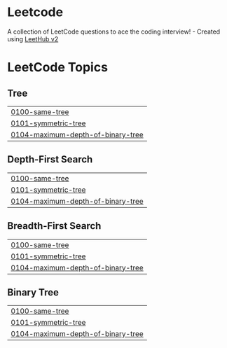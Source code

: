 # Leetcode
A collection of LeetCode questions to ace the coding interview! - Created using [LeetHub v2](https://github.com/arunbhardwaj/LeetHub-2.0)

<!---LeetCode Topics Start-->
# LeetCode Topics
## Tree
|  |
| ------- |
| [0100-same-tree](https://github.com/dishantnaik03/Leetcode/tree/master/0100-same-tree) |
| [0101-symmetric-tree](https://github.com/dishantnaik03/Leetcode/tree/master/0101-symmetric-tree) |
| [0104-maximum-depth-of-binary-tree](https://github.com/dishantnaik03/Leetcode/tree/master/0104-maximum-depth-of-binary-tree) |
## Depth-First Search
|  |
| ------- |
| [0100-same-tree](https://github.com/dishantnaik03/Leetcode/tree/master/0100-same-tree) |
| [0101-symmetric-tree](https://github.com/dishantnaik03/Leetcode/tree/master/0101-symmetric-tree) |
| [0104-maximum-depth-of-binary-tree](https://github.com/dishantnaik03/Leetcode/tree/master/0104-maximum-depth-of-binary-tree) |
## Breadth-First Search
|  |
| ------- |
| [0100-same-tree](https://github.com/dishantnaik03/Leetcode/tree/master/0100-same-tree) |
| [0101-symmetric-tree](https://github.com/dishantnaik03/Leetcode/tree/master/0101-symmetric-tree) |
| [0104-maximum-depth-of-binary-tree](https://github.com/dishantnaik03/Leetcode/tree/master/0104-maximum-depth-of-binary-tree) |
## Binary Tree
|  |
| ------- |
| [0100-same-tree](https://github.com/dishantnaik03/Leetcode/tree/master/0100-same-tree) |
| [0101-symmetric-tree](https://github.com/dishantnaik03/Leetcode/tree/master/0101-symmetric-tree) |
| [0104-maximum-depth-of-binary-tree](https://github.com/dishantnaik03/Leetcode/tree/master/0104-maximum-depth-of-binary-tree) |
<!---LeetCode Topics End-->